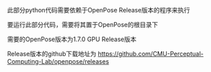 此部分python代码需要依赖于OpenPose Release版本的程序来执行

要运行此部分代码，需要将其置于OpenPose的根目录下

需要的OpenPose版本为1.7.0 GPU Release版本

Release版本的github下载地址为 https://github.com/CMU-Perceptual-Computing-Lab/openpose/releases